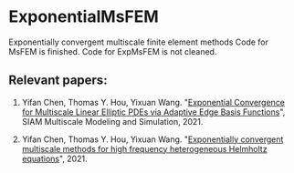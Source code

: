 # ExponentialMsFEM
Exponentially convergent multiscale finite element methods
Code for MsFEM is finished. Code for ExpMsFEM is not cleaned.

## Relevant papers:
1. Yifan Chen, Thomas Y. Hou, Yixuan Wang. "[Exponential Convergence for Multiscale Linear Elliptic PDEs via Adaptive Edge Basis Functions](https://arxiv.org/abs/2007.07418)", SIAM Multiscale Modeling and Simulation, 2021.

2. Yifan Chen, Thomas Y. Hou, Yixuan Wang. "[Exponentially convergent multiscale methods for high frequency heterogeneous Helmholtz equations](https://arxiv.org/abs/2105.04080)", 2021.

